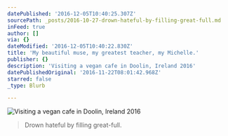 ```yaml
---
datePublished: '2016-12-05T10:40:25.307Z'
sourcePath: _posts/2016-10-27-drown-hateful-by-filling-great-full.md
inFeed: true
author: []
via: {}
dateModified: '2016-12-05T10:40:22.830Z'
title: 'My beautiful muse, my greatest teacher, my Michelle.'
publisher: {}
description: 'Visiting a vegan cafe in Doolin, Ireland 2016'
datePublishedOriginal: '2016-11-22T08:01:42.968Z'
starred: false
_type: Blurb

---
```

![Visiting a vegan cafe in Doolin, Ireland 2016](https://the-grid-user-content.s3-us-west-2.amazonaws.com/206fd05d-eddf-479e-b36f-64009e9835f0.jpg)

> Drown hateful by filling great-full.